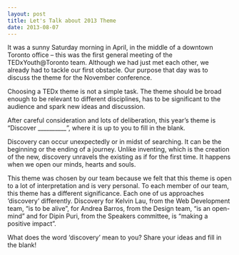 ```yaml
---
layout: post
title: Let's Talk about 2013 Theme
date: 2013-08-07
---
```


It was a sunny Saturday morning in April, in the middle of a downtown Toronto office – this was the first general meeting of the TEDxYouth@Toronto team. Although we had just met each other, we already had to tackle our first obstacle. Our purpose that day was to discuss the theme for the November conference.

Choosing a TEDx theme is not a simple task. The theme should be broad enough to be relevant to different disciplines, has to be significant to the audience and spark new ideas and discussion.

After careful consideration and lots of deliberation, this year’s theme is “Discover __________”, where it is up to you to fill in the blank.

Discovery can occur unexpectedly or in midst of searching. It can be the beginning or the ending of a journey. Unlike inventing, which is the creation of the new, discovery unravels the existing as if for the first time. It happens when we open our minds, hearts and souls.

This theme was chosen by our team because we felt that this theme is open to a lot of interpretation and is very personal. To each member of our team, this theme has a different significance. Each one of us approaches ‘discovery’ differently. Discovery for Kelvin Lau, from the Web Development team, “is to be alive”, for Andrea Barros, from the Design team, “is an open-mind” and for Dipin Puri, from the Speakers committee, is “making a positive impact”.

What does the word ‘discovery’ mean to you? Share your ideas and fill in the blank!
